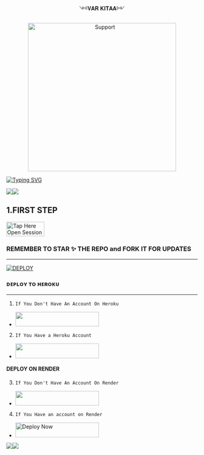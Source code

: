  <p align="center">                                               ༺𝐕𝐀𝐑 𝐊𝐈𝐓𝐀𝐀༻
  

</p>
<p align="center"> 
  <a href="https://whatsapp.com/channel/0029VatokI45EjxufALmY32X">
    <img alt=Support height="390" src="https://files.catbox.moe/5u3a1c.jpg"> 
    </p>
 
 
 


[![Typing SVG](https://readme-typing-svg.herokuapp.com?font=Fira+Code&pause=1000&color=000000&width=435&lines=𝑀𝐴𝐷𝐸+𝐵𝑌+𝑉𝐴𝑅+𝐾𝐼𝑇𝐴𝐴+2025)](https://git.io/typing-svg)



<a><img src='https://i.imgur.com/LyHic3i.gif'/></a><a><img src='https://i.imgur.com/LyHic3i.gif'/></a>


## 1.FIRST STEP 


<a href="https://github.com/Raphaaaaa05/VAR_KITAA/forks"><img title="Tap Here Open Session Site" src="https://img.shields.io/badge/FORK THIS REPO-h?color=black&style=for-the-badge&logo=msi" width="100" height="38.45"/></a></p>

### REMEMBER TO STAR ✨ THE REPO and FORK IT FOR UPDATES

 
_________________
<a href='https://rahmani-4.onrender.com' target="_blank"><img alt='DEPLOY' src='https://img.shields.io/badge/PAIR-CODE-h?color=navy&style=for-the-badge&logo=visualstudiocode'/></a></p>

### ᴅᴇᴘʟᴏʏ ᴛᴏ ʜᴇʀᴏᴋᴜ
*****
1. `If You Don't Have An Account On Heroku`

- <a align="center"><a href="https://signup.heroku.com">
 <img src="https://img.shields.io/badge/Create%20Account%20Now-darkyellow?style=for-the-badge&logo=heroku" width="220" height="38.45"/></a></p>

2. `If You Have a Heroku Account`

 - <a align="center"><a href="https://dashboard.heroku.com/new?template=https://github.com/Raphaaaaa05/VAR_KITAA/tree/main"> <img src="https://img.shields.io/badge/DEPLOY%20NOW-blue?style=for-the-badge&logo=heroku" width="220" height="38.45"/></a></p>



#### DEPLOY ON RENDER 
3. `If You Don't Have An Account On Render`
- <a href="https://dashboard.render.com/register"><img src="https://img.shields.io/badge/CREATE AN ACCOUNT NOW-h?color=darkblue&style=for-the-badge&logo=msi" width="220" height="38.45"/></a></p>

4. `If You Have an account on Render`
- <a href="https://render.com"><img title="Deploy Now" src="https://img.shields.io/badge/DEPLOY NOW-h?color=blur&style=for-the-badge&logo=msi" width="220" height="38.45"/></a></p>

<a><img src='https://i.imgur.com/LyHic3i.gif'/></a><a><img src='https://i.imgur.com/LyHic3i.gif'/></a>
